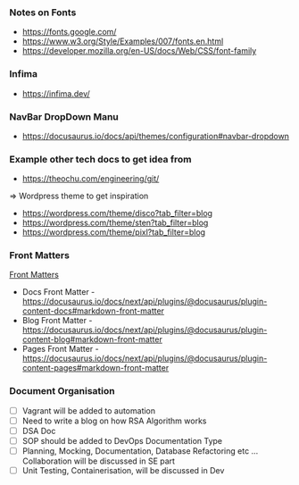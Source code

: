 ### Notes on Fonts

- https://fonts.google.com/
- https://www.w3.org/Style/Examples/007/fonts.en.html
- https://developer.mozilla.org/en-US/docs/Web/CSS/font-family

### Infima

- https://infima.dev/

### NavBar DropDown Manu

- https://docusaurus.io/docs/api/themes/configuration#navbar-dropdown

### Example other tech docs to get idea from

- https://theochu.com/engineering/git/

=> Wordpress theme to get inspiration
- https://wordpress.com/theme/disco?tab_filter=blog
- https://wordpress.com/theme/sten?tab_filter=blog
- https://wordpress.com/theme/pixl?tab_filter=blog

### Front Matters

[Front Matters](https://docusaurus.io/docs/next/markdown-features#front-matter)

- Docs Front Matter - https://docusaurus.io/docs/next/api/plugins/@docusaurus/plugin-content-docs#markdown-front-matter
- Blog Front Matter - https://docusaurus.io/docs/next/api/plugins/@docusaurus/plugin-content-blog#markdown-front-matter
- Pages Front Matter - https://docusaurus.io/docs/next/api/plugins/@docusaurus/plugin-content-pages#markdown-front-matter

### Document Organisation

- [ ] Vagrant will be added to automation
- [ ] Need to write a blog on how RSA Algorithm works
- [ ] DSA Doc
- [ ] SOP should be added to DevOps Documentation Type
- [ ] Planning, Mocking, Documentation, Database Refactoring etc ... Collaboration will be discussed in SE part
- [ ] Unit Testing, Containerisation, will be discussed in Dev
